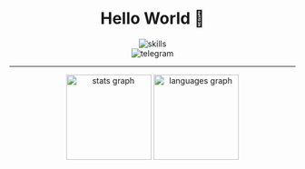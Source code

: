 <div align="center">
    <h1>Hello World 👋</h1>
</div>

<div align="center">
    <img src="https://skillicons.dev/icons?i=python,java,github,ubuntu,raspberrypi"  alt="skills"/>
</div>

<div align="center"> 
    <img src="https://img.shields.io/badge/Telegram-blue?style=for-the-badge"  alt="telegram"/>
</div>

---

<div align="center">
    <img src="https://github-readme-stats.vercel.app/api?username=TheSpace-hub&theme=calm_pink&show_icons=true&rank_icon=github" height="150" alt="stats graph"  />
    <img src="https://github-readme-stats.vercel.app/api/top-langs/?username=TheSpace-hub&layout=compact&theme=calm_pink" height="150" alt="languages graph"  />
</div>
